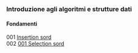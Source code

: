 ### Introduzione agli algoritmi e strutture dati

#### Fondamenti
001
<a href="001 Insertion sort" >Insertion sord</a><br>
002
<a href="002 Selection sort" >001 Selection sord</a><br>
